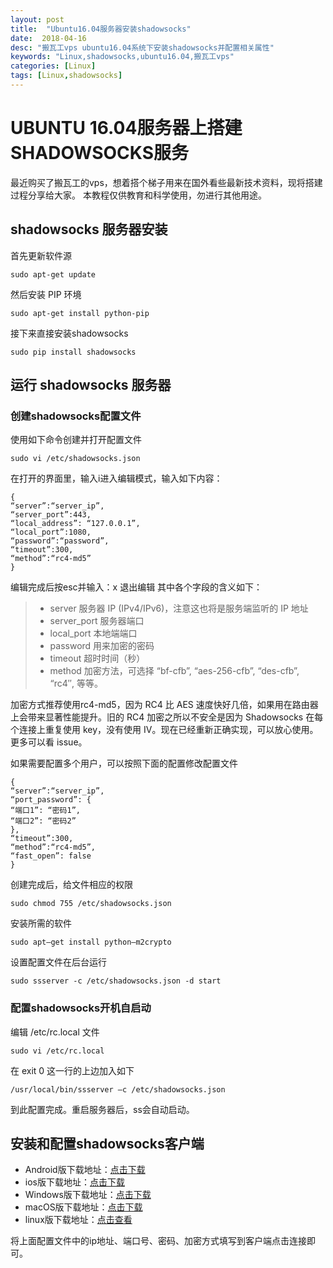 ```yaml
---
layout: post
title:  "Ubuntu16.04服务器安装shadowsocks"
date:  2018-04-16
desc: "搬瓦工vps ubuntu16.04系统下安装shadowsocks并配置相关属性"
keywords: "Linux,shadowsocks,ubuntu16.04,搬瓦工vps"
categories: [Linux]
tags: [Linux,shadowsocks]
---
```

# UBUNTU 16.04服务器上搭建SHADOWSOCKS服务
最近购买了搬瓦工的vps，想着搭个梯子用来在国外看些最新技术资料，现将搭建过程分享给大家。
本教程仅供教育和科学使用，勿进行其他用途。

## shadowsocks 服务器安装

首先更新软件源
```
sudo apt-get update
```

然后安装 PIP 环境
```
sudo apt-get install python-pip
```

接下来直接安装shadowsocks
```
sudo pip install shadowsocks
```

## 运行 shadowsocks 服务器

### 创建shadowsocks配置文件

使用如下命令创建并打开配置文件
```
sudo vi /etc/shadowsocks.json
```

在打开的界面里，输入i进入编辑模式，输入如下内容：
```
{
“server”:“server_ip”,
“server_port”:443,
“local_address”: “127.0.0.1”,
“local_port”:1080,
“password”:“password”,
“timeout”:300,
“method”:“rc4-md5”
}
```

编辑完成后按esc并输入：x 退出编辑
其中各个字段的含义如下：
> - server	服务器 IP (IPv4/IPv6)，注意这也将是服务端监听的 IP 地址
> - server_port	服务器端口
> - local_port	本地端端口
> - password	用来加密的密码
> - timeout	超时时间（秒）
> - method	加密方法，可选择 “bf-cfb”, “aes-256-cfb”, “des-cfb”, “rc4″, 等等。


加密方式推荐使用rc4-md5，因为 RC4 比 AES 速度快好几倍，如果用在路由器上会带来显著性能提升。旧的 RC4 加密之所以不安全是因为 Shadowsocks 在每个连接上重复使用 key，没有使用 IV。现在已经重新正确实现，可以放心使用。更多可以看 issue。

如果需要配置多个用户，可以按照下面的配置修改配置文件
```
{
“server”:“server_ip”,
“port_password”: {
“端口1”: “密码1”,
“端口2”: “密码2”
},
“timeout”:300,
“method”:“rc4-md5”,
“fast_open”: false
}
```

创建完成后，给文件相应的权限
```
sudo chmod 755 /etc/shadowsocks.json
```

安装所需的软件
```
sudo apt–get install python–m2crypto
```

设置配置文件在后台运行
```
sudo ssserver -c /etc/shadowsocks.json -d start
```

### 配置shadowsocks开机自启动
编辑 /etc/rc.local 文件
```
sudo vi /etc/rc.local
```

在 exit 0 这一行的上边加入如下
```
/usr/local/bin/ssserver –c /etc/shadowsocks.json
```

到此配置完成。重启服务器后，ss会自动启动。

## 安装和配置shadowsocks客户端
- Android版下载地址：[点击下载](https://github.com/shadowsocks/shadowsocks-android/releases/download/v4.5.6/shadowsocks--universal-4.5.6.apk)
- ios版下载地址：[点击下载](https://www.25pp.com/ios/detail_1923429/)
- Windows版下载地址：[点击下载](https://github.com/shadowsocks/shadowsocks-windows/releases/download/4.0.9/Shadowsocks-4.0.9.zip)
- macOS版下载地址：[点击下载](https://github.com/shadowsocks/ShadowsocksX-NG/releases/download/v1.7.1/ShadowsocksX-NG.1.7.1.zip)
- linux版下载地址：[点击查看](https://github.com/shadowsocks/shadowsocks-qt5/wiki/Installation)

将上面配置文件中的ip地址、端口号、密码、加密方式填写到客户端点击连接即可。